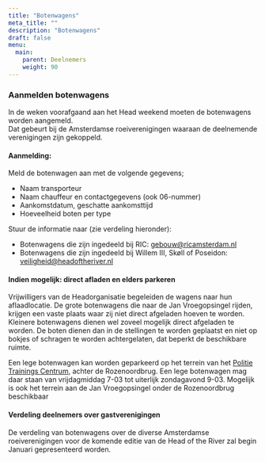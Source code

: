 ```yaml
---
title: "Botenwagens"
meta_title: ""
description: "Botenwagens"
draft: false
menu:
  main:
    parent: Deelnemers
    weight: 90
---
```

### Aanmelden botenwagens
In de weken voorafgaand aan het Head weekend moeten de botenwagens worden aangemeld.   
Dat gebeurt bij de Amsterdamse roeiverenigingen waaraan de deelnemende verenigingen zijn gekoppeld. 

#### Aanmelding:
Meld de botenwagen aan met de volgende gegevens;

- Naam transporteur
- Naam chauffeur en contactgegevens (ook 06-nummer)
- Aankomstdatum, geschatte aankomsttijd
- Hoeveelheid boten per type

Stuur de informatie naar (zie verdeling hieronder):

- Botenwagens die zijn ingedeeld bij RIC: gebouw@ricamsterdam.nl
- Botenwagens die zijn ingedeeld bij Willem III, Skøll of Poseidon: veiligheid@headoftheriver.nl

#### Indien mogelijk: direct afladen en elders parkeren
Vrijwilligers van de Headorganisatie begeleiden de wagens naar hun aflaadlocatie. De grote botenwagens die naar de Jan Vroegopsingel rijden, krijgen een vaste plaats waar zij niet direct afgeladen hoeven te worden. Kleinere botenwagens dienen wel zoveel mogelijk direct  afgeladen te worden. De boten dienen dan in de stellingen te worden geplaatst en niet op bokjes of schragen te worden achtergelaten, dat beperkt de beschikbare ruimte.

Een lege botenwagen kan  worden geparkeerd op het terrein van het [Politie Trainings Centrum](https://maps.app.goo.gl/gxGRTsGy5eKxQnHR9), achter de Rozenoordbrug. Een lege botenwagen mag daar staan van vrijdagmiddag 7-03 tot uiterlijk zondagavond 9-03. Mogelijk is ook het terrein aan de Jan Vroegopsingel onder de Rozenoordbrug beschikbaar

#### Verdeling deelnemers over gastverenigingen
De verdeling van botenwagens over de diverse Amsterdamse roeiverenigingen voor de komende editie van de Head of the River zal begin Januari gepresenteerd worden.
<!-- Geactualiseerde lijst per 03-2024.

##### Jan Vroepopsingel

**Willem III**  
Proteus Eretes • DDS • Orca • Triton • Viking • Vidar • De Laak • Okeanos • Argo • Donau RC Ingolstadt • Erster Kieler Ruder-Club • Erster Wiener Ruderclub LIA • Frankfurter RG Germania • Frankfurter RG Nied • Hannoverscher Ruderclub von 1880 e.v • HRV de Compagnie • Lübecker RG • Limburger CfW • Wiking Berlin • Mannheimer Rudergesellschaft Rheinau etc. • Richtershorner Ruderverein • Ruder-Gesellschaft HANSA e.V. • Ruderklub am Wannsee • RK am Baldeneysee Essen • Ruderverein Weser v. 1885 e.V. Hameln • Wassersport Abteilung Polizei Hamburg • Wassersportverein Mülheim (Ruhr) e.V • Sportschule im Olympiapark – Poelchau • York City • KNZ&RV • KWVL • Osnabrücker Ruder-Verein • Ulmer RC Donau • IJburg RTK • Germania e.V. Köln • Ruderverein an den Teichwiesen e.V. VK • Tresnjevka


**Skøll**  
Skadi • Nautilus • Laga • Asopos de Vliet • Leythe • Aegir • Gyas • Hunze • Euros • Phocas • De Waal • Njord • Honte

**Poseidon**  
Pelargos • Asser Roeiclub • De Helling • Jason • De Maas • VADA • De Drie Provincien • Thyro • Tubantia • Aengwirden 

##### Korte Ouderkerkerdijk
**RIC**  
Amycus • ARV De Ank • CUS Torino • Naarden • Dordrechtse R&ZV • Saurus • Spaarne • Eem • Daventria • Hemus • Zwolsche R&ZV • Alkmaarsche R&ZV • UR&KV Michiel de Ruyter • Tilburgse open Roeivereniging • Grift • Pampus • Breda • Rijnland • MWC • Beatrix • Hertog • Gouda • Dudok van Heel • Favorite Hammonia • Alphen • AROSS • Boreas • ‘t Diep • Meije • Weesp • Wetterwille • Pontos • London Rowing Club/Tromp/Aengwirden/Triton • RV Treviris Trier • Società Canottieri Armida • Societa' Canottieri Caprera Torino • SteeringUwright/Endeavor Racing Alliance • Vegesacker RV • Wassersportverein Waldshut e.V • ZZV Roeien -->
